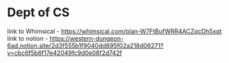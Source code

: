 # Dept of CS
link to Whimsical - https://whimsical.com/plan-W7FtBufWRR4ACZqcDh5xqt
link to notion - https://western-dungeon-6ad.notion.site/2d3f555b1f9040dd895f02a218d06271?v=cbc6f5b6f17e42049fc9d0e08f2d742f
